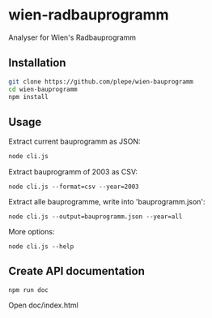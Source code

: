 # wien-radbauprogramm
Analyser for Wien's Radbauprogramm

## Installation
```sh
git clone https://github.com/plepe/wien-bauprogramm
cd wien-bauprogramm
npm install
```

## Usage
Extract current bauprogramm as JSON:
```sh
node cli.js
```

Extract bauprogramm of 2003 as CSV:
```
node cli.js --format=csv --year=2003
```

Extract alle bauprogramme, write into 'bauprogramm.json':
```
node cli.js --output=bauprogramm.json --year=all
```

More options:
```
node cli.js --help
```

## Create API documentation
```
npm run doc
```
Open doc/index.html
